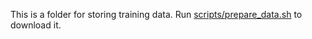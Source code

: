 This is a folder for storing training data. Run [scripts/prepare_data.sh](../prepare_data.sh) to download it.